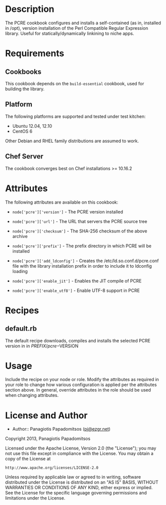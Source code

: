 Description
===========

The PCRE cookbook configures and installs a self-contained (as in, installed in /opt),
version installation of the Perl Compatible Regular Expression library. Useful for
statically/dynamically linkining to niche apps.

Requirements
============

Cookbooks
---------

This cookbook depends on the `build-essential` cookbook, used for building
the library.

Platform
--------

The following platforms are supported and tested under test kitchen:

* Ubuntu 12.04, 12.10
* CentOS 6

Other Debian and RHEL family distributions are assumed to work.

Chef Server
-----------

The cookbook converges best on Chef installations >= 10.16.2

Attributes
==========

The following attributes are available on this cookbook:

* `node['pcre']['version']` - The PCRE version installed
* `node['pcre']['url']` - The URL that servers the PCRE source tree
* `node['pcre']['checksum']` - The SHA-256 checksum of the above archive
* `node['pcre']['prefix']` - The prefix directory in which PCRE will be installed

* `node['pcre']['add_ldconfig']` - Creates the /etc/ld.so.conf.d/pcre.conf file with
  the library installation prefix in order to include it to ldconfig loading
* `node['pcre']['enable_jit']` - Enables the JIT compile of PCRE
* `node['pcre']['enable_utf8']` - Enable UTF-8 support in PCRE

Recipes
=======

## default.rb

The default recipe downloads, compiles and installs the selected 
PCRE version in in $PREFIX/pcre-$VERSION

Usage
=====

Include the recipe on your node or role. Modify the
attributes as required in your role to change how various
configuration is applied per the attributes section above. In general,
override attributes in the role should be used when changing
attributes.

License and Author
==================

- Author:: Panagiotis Papadomitsos (<pj@ezgr.net>)

Copyright 2013, Panagiotis Papadomitsos

Licensed under the Apache License, Version 2.0 (the "License");
you may not use this file except in compliance with the License.
You may obtain a copy of the License at

    http://www.apache.org/licenses/LICENSE-2.0

Unless required by applicable law or agreed to in writing, software
distributed under the License is distributed on an "AS IS" BASIS,
WITHOUT WARRANTIES OR CONDITIONS OF ANY KIND, either express or implied.
See the License for the specific language governing permissions and
limitations under the License.
